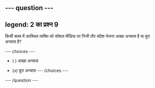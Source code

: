 --- question ---
---
legend: 2 का प्रश्न 9
---

किसी क्लब में उपस्थित व्यक्ति को सोशल मीडिया पर निजी तौर संदेश भेजना अच्छा अभ्यास है या बुरा अभ्यास है?

--- choices ---
- ( ) अच्छा अभ्यास

- (x) बुरा अभ्यास
--- /choices ---

--- /question ---
